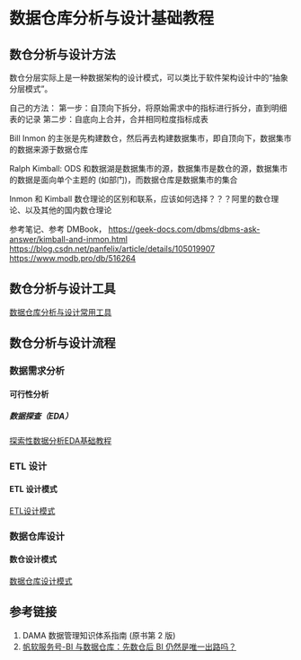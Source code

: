 # 数据仓库分析与设计基础教程


## 数仓分析与设计方法


数仓分层实际上是一种数据架构的设计模式，可以类比于软件架构设计中的“抽象分层模式”。

自己的方法：
第一步：自顶向下拆分，将原始需求中的指标进行拆分，直到明细表的记录
第二步：自底向上合并，合并相同粒度指标成表


Bill Inmon 的主张是先构建数仓，然后再去构建数据集市，即自顶向下，数据集市的数据来源于数据仓库


Ralph Kimball: ODS 和数据湖是数据集市的源，数据集市是数仓的源，数据集市的数据是面向单个主题的 (如部门)，而数据仓库是数据集市的集合

Inmon 和 Kimball 数仓理论的区别和联系，应该如何选择？？？阿里的数仓理论、以及其他的国内数仓理论

参考笔记、参考 DMBook，
https://geek-docs.com/dbms/dbms-ask-answer/kimball-and-inmon.html
https://blog.csdn.net/panfelix/article/details/105019907
https://www.modb.pro/db/516264

## 数仓分析与设计工具

[数据仓库分析与设计常用工具](work/methodology/Data-Engineering/Data-Development/Data-Warehouse/Analysis-and-Design/数据仓库分析与设计常用工具.md)


## 数仓分析与设计流程


### 数据需求分析


#### 可行性分析


##### 数据探查（EDA）

[探索性数据分析EDA基础教程](work/methodology/Data-Engineering/Data-Analysis/探索性数据分析EDA基础教程.md)


### ETL 设计

#### ETL 设计模式
[ETL设计模式](work/methodology/Data-Engineering/Data-Development/ETL/ETL设计模式.md)


### 数据仓库设计

#### 数仓设计模式
[数据仓库设计模式](work/methodology/Data-Engineering/Data-Development/Data-Warehouse/Analysis-and-Design/数据仓库设计模式.md)


## 参考链接
1. DAMA 数据管理知识体系指南 (原书第 2 版)
2. [帆软服务号-BI 与数据仓库：先数仓后 BI 仍然是唯一出路吗？](https://mp.weixin.qq.com/s/fagV9xSJT6V_6MuUDoim5g)

